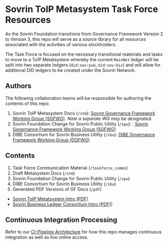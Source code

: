 # Sovrin ToIP Metasystem Task Force Resources

As the Sovrin Foundation transitions from Governance Framework Version 2 to Version 3, this repo will serve as a source library for all resources associated with the activities of various stockholders.  

The Task Force is focused on the necessary transitional materials and tasks to move to a ToIP Metatsystem whereby the current ```MainNet``` ledger will be split into two separate ledgers (```did:sov:pub```, ```did:sov:biz```) and will allow for additional DID ledgers to be created under the Sovrin Network.

## Authors
The following collaboration teams will be responsible for authoring the contents of this repo:

1. Sovrin ToIP Metasystem Docs (```/stm```): [Sovrin Governance Framework Working Group (SGFWG)](https://docs.google.com/document/d/1aJskOztz8NP8tI-9eaKaaOypF0Fm__SCLKR-U8ptSII/edit#heading=h.xy34bjr0mxmh). *Note a separate WG may be designated.*
3. Sovrin Foundation Change for Sovrin Public Utility  (```/spu```): : [Sovrin Governance Framework Working Group (SGFWG)](https://docs.google.com/document/d/1aJskOztz8NP8tI-9eaKaaOypF0Fm__SCLKR-U8ptSII/edit#heading=h.xy34bjr0mxmh)
5. DIBE Consortium for Sovrin Business Utility  (```/sbu```): [DIBE Governance Framework Working Group (DGFWG)](https://docs.google.com/document/d/1XhW4amedUDkoTZ01f9Ka2i1pZFX4-EFD5elk7KaLi4A/edit#)

## Contents

1. Task Force Communication Material (```/taskforce_comms```)
2. Draft Metasystem Docs (```/stm```)
3. Sovrin Foundation Change for Sovrin Public Utility  (```/spu```)
5. DIBE Consortium for Sovrin Business Utility  (```/sbu```)
6. Generated PDF Versions of GF Docs (```/pdf```)  
  * [Sovrin ToIP Metatsystem Intro (PDF)]()
  * [Sovrin Business Ledger Consortium Intro (PDF)]())

## Continuous Integration Processing
Refer to our [CI-Pipeline Architecture](./ci-pipeline-arch.md) for how this repo manages continuous integration as well as live online access.
